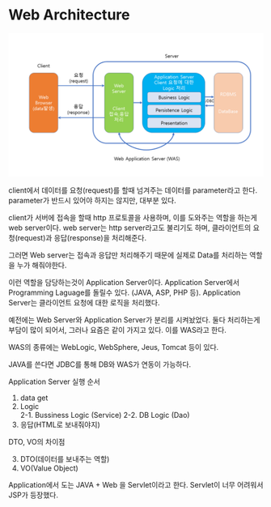 # Web Architecture

![](img/Web%20Architecture%20Concept.png)

client에서 데이터를 요청(request)를 할때 넘겨주는 데이터를 parameter라고 한다.
parameter가 반드시 있어야 하지는 않지만, 대부분 있다.

client가 서버에 접속을 할때 http 프로토콜을 사용하며, 이를 도와주는 역할을 하는게 web server이다. web server는 http server라고도 불리기도 하며, 클라이언트의 요청(request)과 응답(response)을 처리해준다.

그러면 Web server는 접속과 응답만 처리해주기 때문에 실제로 Data를 처리하는 역할을 누가 해줘야한다.

이런 역할을 담당하는것이 Application Server이다. Application Server에서 Programming Laguage를 돌릴수 있다. (JAVA, ASP, PHP 등). Application Server는 클라이언트 요청에 대한 로직을 처리했다.

예전에는 Web Server와 Application Server가 분리를 시켜놨었다. 둘다 처리하는게 부담이 많이 되어서, 그러나 요즘은 같이 가지고 있다. 이를 WAS라고 한다.

WAS의 종류에는 WebLogic, WebSphere, Jeus, Tomcat 등이 있다.

JAVA를 쓴다면 JDBC를 통해 DB와 WAS가 연동이 가능하다.

Application Server 실행 순서

1. data get
2. Logic  
   2-1. Bussiness Logic (Service)
   2-2. DB Logic (Dao)
3. 응답(HTML로 보내줘야지)

DTO, VO의 차이점

3. DTO(데이터를 보내주는 역할)
4. VO(Value Object)

Application에서 도는 JAVA + Web 을 Servlet이라고 한다.
Servlet이 너무 어려워서 JSP가 등장했다.
